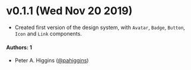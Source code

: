 # v0.1.1 (Wed Nov 20 2019)

- Created first version of the design system, with `Avatar`, `Badge`, `Button`, `Icon` and `Link` components.

#### Authors: 1

- Peter A. Higgins ([@pahiggins](https://github.com/pahiggins))